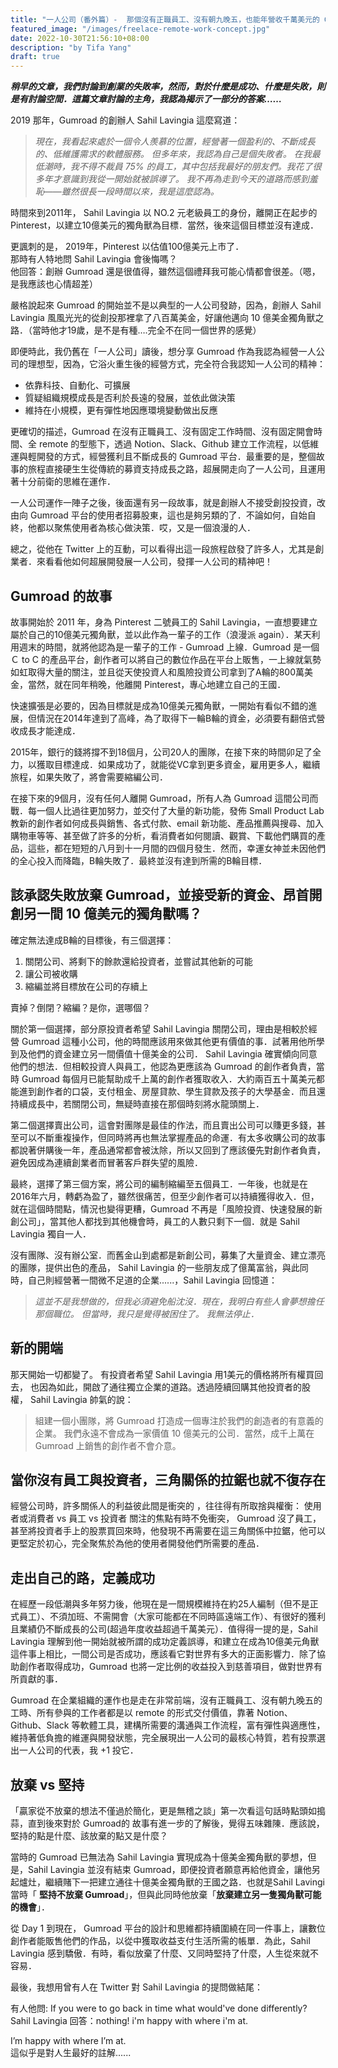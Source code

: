 ```yaml
---
title: "一人公司（番外篇）-  那個沒有正職員工、沒有朝九晚五，也能年營收千萬美元的 Gumroad "
featured_image: "/images/freelace-remote-work-concept.jpg"
date: 2022-10-30T21:56:10+08:00
description: "by Tifa Yang"
draft: true
---
```

***稍早的文章，我們討論到創業的失敗率，然而，對於什麼是成功、什麼是失敗，則是有討論空間．這篇文章討論的主角，我認為揭示了一部分的答案……***<!--more-->

2019 那年，Gumroad 的創辦人 Sahil Lavingia 這麼寫道：  
> *現在，我看起來處於一個令人羨慕的位置，經營著一個盈利的、不斷成長的、低維護需求的軟體服務。 但多年來，我認為自己是個失敗者。 在我最低潮時，我不得不裁員 75% 的員工，其中包括我最好的朋友們。我花了很多年才意識到我從一開始就被誤導了。 我不再為走到今天的道路而感到羞恥——雖然很長一段時間以來，我是這麼認為。*  
>
時間來到2011年， Sahil Lavingia 以 NO.2 元老級員工的身份，離開正在起步的 Pinterest，以建立10億美元的獨角獸為目標．當然，後來這個目標並沒有達成．  

更諷刺的是， 2019年，Pinterest 以估值100億美元上市了．  
那時有人特地問 Sahil Lavingia 會後悔嗎？  
他回答：創辦 Gumroad 還是很值得，雖然這個禮拜我可能心情都會很差。（嗯，是我應該也心情超差）    

嚴格說起來 Gumroad 的開始並不是以典型的一人公司發跡，因為，創辦人 Sahil Lavingia 風風光光的從創投那裡拿了八百萬美金，好讓他邁向 10 億美金獨角獸之路．（當時他才19歲，是不是有種….完全不在同一個世界的感覺）  

即便時此，我仍舊在「一人公司」讀後，想分享 Gumroad 作為我認為經營一人公司的理想型，因為，它浴火重生後的經營方式，完全符合我認知一人公司的精神：   
- 依靠科技、自動化、可擴展  
- 質疑組織規模成長是否利於長遠的發展，並依此做決策  
- 維持在小規模，更有彈性地因應環境變動做出反應  

更確切的描述，Gumroad 在沒有正職員工、沒有固定工作時間、沒有固定開會時間、全 remote 的型態下，透過 Notion、Slack、Github 建立工作流程，以低維運與輕開發的方式，經營獲利且不斷成長的 Gumroad 平台．最重要的是，整個故事的旅程直接硬生生從傳統的募資支持成長之路，超展開走向了一人公司，且運用著十分前衛的思維在運作．  

一人公司運作一陣子之後，後面還有另一段故事，就是創辦人不接受創投投資，改由向 Gumroad 平台的使用者招募股東，這也是夠另類的了．不論如何，自始自終，他都以聚焦使用者為核心做決策．哎，又是一個浪漫的人． 

總之，從他在 Twitter 上的互動，可以看得出這一段旅程啟發了許多人，尤其是創業者．來看看他如何超展開發展一人公司，發揮一人公司的精神吧！

## Gumroad 的故事

故事開始於 2011 年，身為 Pinterest 二號員工的 Sahil Lavingia，一直想要建立屬於自己的10億美元獨角獸，並以此作為一輩子的工作（浪漫派 again）．某天利用週末的時間，就將他認為是一輩子的工作 - Gumroad 上線．Gumroad 是一個 Ｃ to C 的產品平台，創作者可以將自己的數位作品在平台上販售，一上線就氣勢如虹取得大量的關注，並且從天使投資人和風險投資公司拿到了A輪的800萬美金，當然，就在同年稍晚，他離開 Pinterest，專心地建立自己的王國．

快速擴張是必要的，因為目標就是成為10億美元獨角獸，一開始有看似不錯的進展，但情況在2014年達到了高峰，為了取得下一輪B輪的資金，必須要有翻倍式營收成長才能達成．  

2015年，銀行的錢將撐不到18個月，公司20人的團隊，在接下來的時間卯足了全力，以獲取目標達成．如果成功了，就能從VC拿到更多資金，雇用更多人，繼續旅程，如果失敗了，將會需要縮編公司．  

在接下來的9個月，沒有任何人離開 Gumroad，所有人為 Gumroad 這間公司而戰．每一個人比過往更加努力，並交付了大量的新功能，發佈 Small Product Lab 教新的創作者如何成長與銷售、各式付款、email 新功能、產品推薦與搜尋、加入購物車等等、甚至做了許多的分析，看消費者如何閱讀、觀賞、下載他們購買的產品，這些，都在短短的八月到十一月間的四個月發生．然而，幸運女神並未因他們的全心投入而降臨，B輪失敗了．最終並沒有達到所需的B輪目標．

## 該承認失敗放棄 Gumroad，並接受新的資金、昂首開創另一間 10 億美元的獨角獸嗎？

確定無法達成B輪的目標後，有三個選擇：

1) 關閉公司、將剩下的餘款還給投資者，並嘗試其他新的可能
2) 讓公司被收購
3) 縮編並將目標放在公司的存續上

賣掉？倒閉？縮編？是你，選哪個？  

關於第一個選擇，部分原投資者希望 Sahil Lavingia 關閉公司，理由是相較於經營 Gumroad 這種小公司，他的時間應該用來做其他更有價值的事．試著用他所學到及他們的資金建立另一間價值十億美金的公司． Sahil Lavingia 確實傾向同意他們的想法．但相較投資人與員工，他認為更應該為 Gumroad 的創作者負責，當時 Gumroad 每個月已能幫助成千上萬的創作者獲取收入．大約兩百五十萬美元都能進到創作者的口袋，支付租金、房屋貸款、學生貸款及孩子的大學基金．而且還持續成長中，若關閉公司，無疑時直接在那個時刻將水龍頭關上．

第二個選擇賣出公司，這會對團隊是最佳的作法，而且賣出公司可以賺更多錢，甚至可以不斷重複操作，但同時將再也無法掌握產品的命運．有太多收購公司的故事都說著併購後一年，產品通常都會被汰除，所以又回到了應該優先對創作者負責，避免因成為連續創業者而冒著客戶群失望的風險．

最終，選擇了第三個方案，將公司的編制縮編至五個員工．一年後，也就是在2016年六月，轉虧為盈了，雖然很痛苦，但至少創作者可以持續獲得收入．但，就在這個時間點，情況也變得更糟，Gumroad 不再是「風險投資、快速發展的新創公司」，當其他人都找到其他機會時，員工的人數只剩下一個．就是 Sahil Lavingia 獨自一人．  

沒有團隊、沒有辦公室．而舊金山到處都是新創公司，募集了大量資金、建立漂亮的團隊，提供出色的產品， Sahil Lavingia 的一些朋友成了億萬富翁，與此同時，自己則經營著一間微不足道的企業......，Sahil Lavingia 回憶道：
>*這並不是我想做的，但我必須避免船沈沒．現在，我明白有些人會夢想擔任那個職位。 但當時，我只是覺得被困住了。 我無法停止．*
>
## **新的開端**

那天開始一切都變了。 有投資者希望 Sahil Lavingia 用1美元的價格將所有權買回去，
也因為如此，開啟了通往獨立企業的道路。透過陸續回購其他投資者的股權， Sahil Lavingia 帥氣的說：
>組建一個小團隊，將 Gumroad 打造成一個專注於我們的創造者的有意義的企業。 我們永遠不會成為一家價值 10 億美元的公司．當然，成千上萬在 Gumroad 上銷售的創作者不會介意。

## 當你沒有員工與投資者，三角關係的拉鋸也就不復存在
經營公司時，許多關係人的利益彼此間是衝突的 ，往往得有所取捨與權衡： 
使用者或消費者 vs 員工 vs 投資者 關注的焦點有時不免衝突，
Gumroad 沒了員工，甚至將投資者手上的股票買回來時，他發現不再需要在這三角關係中拉鋸，他可以更堅定於初心，完全聚焦於為他的使用者開發他們所需要的產品．

## 走出自己的路，定義成功
在經歷一段低潮與多年努力後，他現在是一間規模維持在約25人編制（但不是正式員工）、不須加班、不需開會（大家可能都在不同時區遠端工作）、有很好的獲利且業績仍不斷成長的公司(超過年度收益超過千萬美元）．值得得一提的是，Sahil Lavingia 理解到他一開始就被所謂的成功定義誤導，和建立在成為10億美元角獸這件事上相比，一間公司是否成功，應該看它對世界有多大的正面影響力．除了協助創作者取得成功，Gumroad 也將一定比例的收益投入到慈善項目，做對世界有所貢獻的事．


Gumroad 在企業組織的運作也是走在非常前端，沒有正職員工、沒有朝九晚五的工時、所有參與的工作者都是以 remote 的形式交付價值，靠著 Notion、Github、Slack 等軟體工具，建構所需要的溝通與工作流程，富有彈性與適應性，維持著低負擔的維運與開發狀態，完全展現出一人公司的最核心特質，若有投票選出一人公司的代表，我 +1 投它．

## 放棄 vs 堅持  
「贏家從不放棄的想法不僅過於簡化，更是無稽之談」第一次看這句話時點頭如搗蒜，直到後來對於 Gumroad的 故事有進一步的了解後，覺得五味雜陳．應該說，堅持的點是什麼、該放棄的點又是什麼？  

當時的 Gumroad 已無法為 Sahil Lavingia 實現成為十億美金獨角獸的夢想，但是，Sahil Lavingia 並沒有結束 Gumroad，即便投資者願意再給他資金，讓他另起爐灶，繼續賭下一把建立通往十億美金獨角獸的王國之路．也就是Sahil Lavingi 當時「 **堅持不放棄 Gumroad**」，但與此同時他放棄「**放棄建立另一隻獨角獸可能的機會**」．  

從 Day 1 到現在， Gumroad 平台的設計和思維都持續圍繞在同一件事上，讓數位創作者能販售他們的作品，以從中獲取收益支付生活所需的帳單．為此，Sahil Lavingia 感到驕傲．有時，看似放棄了什麼、又同時堅持了什麼，人生從來就不容易．

最後，我想用曾有人在 Twitter 對 Sahil Lavingia 的提問做結尾：  

有人他問: If you were to go back in time what would've done differently?   
Sahil Lavingia 回答：nothing! i'm happy with where i'm at.

I’m happy with where I’m at.   
這似乎是對人生最好的註解......  